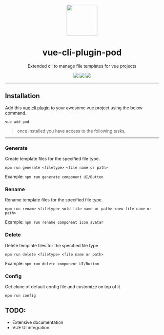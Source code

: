 <p align="center">
  <img src="https://prakashchokalingam.github.io/vue-cli-plugin-pod/icon.png" height="100px" width="100px">
 </p>

<h1 align="center">vue-cli-plugin-pod</h1>
<p align="center">Extended cli to manage file templates for vue projects</p>
<p align="center">
  <img src="https://flat.badgen.net/badge/Built%20With/TypeScript/blue">
  <img src="https://img.shields.io/npm/v/vue-cli-plugin-pod?color=%2322d422&logoColor=%23fff&style=flat-square">
  <img src="https://img.shields.io/npm/dt/vue-cli-plugin-pod?style=flat-square">
</p>

---

## Installation

Add this [vue cli plugin](https://cli.vuejs.org/guide/plugins-and-presets.html) to your awesome vue project using the below command.

```
vue add pod
```

> once installed you have access to the following  tasks,

---

### Generate

Create template files for the specified file type.

```
npm run generate <filetype> <file name or path>
```

Example: `npm run generate component UI/Button`


### Rename

Rename template files for the specified file type.

```
npm run rename <filetype> <old file name or path> <new file name or path>
```

Example: `npm run rename component icon avatar`

### Delete

Delete template files for the specified file type.

```
npm run delete <filetype> <file name or path>
```

Example: `npm run delete component UI/Button`

### Config
Get clone of default config file and customize on top of it.

```
npm run config
```


## TODO:
* Extensive documentation
* VUE UI integration








